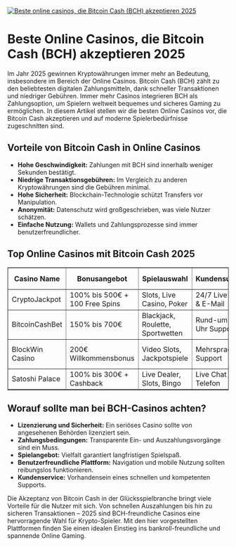 [![Beste online casinos, die Bitcoin Cash (BCH) akzeptieren 2025](https://123-caf.pages.dev/gitsignup.png)](https://vrmoo.ru/Bt82HjjY)

<h1>Beste Online Casinos, die Bitcoin Cash (BCH) akzeptieren 2025</h1>  <p>Im Jahr 2025 gewinnen Kryptowährungen immer mehr an Bedeutung, insbesondere im Bereich der Online Casinos. Bitcoin Cash (BCH) zählt zu den beliebtesten digitalen Zahlungsmitteln, dank schneller Transaktionen und niedriger Gebühren. Immer mehr Casinos integrieren BCH als Zahlungsoption, um Spielern weltweit bequemes und sicheres Gaming zu ermöglichen. In diesem Artikel stellen wir die besten Online Casinos vor, die Bitcoin Cash akzeptieren und auf moderne Spielerbedürfnisse zugeschnitten sind.</p>  <h2>Vorteile von Bitcoin Cash in Online Casinos</h2> <ul>   <li><strong>Hohe Geschwindigkeit:</strong> Zahlungen mit BCH sind innerhalb weniger Sekunden bestätigt.</li>   <li><strong>Niedrige Transaktionsgebühren:</strong> Im Vergleich zu anderen Kryptowährungen sind die Gebühren minimal.</li>   <li><strong>Hohe Sicherheit:</strong> Blockchain-Technologie schützt Transfers vor Manipulation.</li>   <li><strong>Anonymität:</strong> Datenschutz wird großgeschrieben, was viele Nutzer schätzen.</li>   <li><strong>Einfache Nutzung:</strong> Wallets und Zahlungsprozesse sind immer benutzerfreundlicher.</li> </ul>  <h2>Top Online Casinos mit Bitcoin Cash 2025</h2> <table border="1" cellpadding="10" cellspacing="0">   <thead>     <tr>       <th>Casino Name</th>       <th>Bonusangebot</th>       <th>Spielauswahl</th>       <th>Kundensupport</th>       <th>BCH-Auszahlung</th>     </tr>   </thead>   <tbody>     <tr>       <td>CryptoJackpot</td>       <td>100% bis 500€ + 100 Free Spins</td>       <td>Slots, Live Casino, Poker</td>       <td>24/7 Live Chat & E-Mail</td>       <td>Innerhalb von 30 Min.</td>     </tr>     <tr>       <td>BitcoinCashBet</td>       <td>150% bis 700€</td>       <td>Blackjack, Roulette, Sportwetten</td>       <td>Rund-um-die-Uhr Support</td>       <td>Schnelle Auszahlung in BCH</td>     </tr>     <tr>       <td>BlockWin Casino</td>       <td>200€ Willkommensbonus</td>       <td>Video Slots, Jackpotspiele</td>       <td>Mehrsprachiger Support</td>       <td>Innerhalb von 1 Stunde</td>     </tr>     <tr>       <td>Satoshi Palace</td>       <td>100% bis 300€ + Cashback</td>       <td>Live Dealer, Slots, Bingo</td>       <td>Live Chat & Telefon</td>       <td>Innerhalb von 20 Min.</td>     </tr>   </tbody> </table>  <h2>Worauf sollte man bei BCH-Casinos achten?</h2> <ul>   <li><strong>Lizenzierung und Sicherheit:</strong> Ein seriöses Casino sollte von angesehenen Behörden lizenziert sein.</li>   <li><strong>Zahlungsbedingungen:</strong> Transparente Ein- und Auszahlungsvorgänge sind ein Muss.</li>   <li><strong>Spielangebot:</strong> Vielfalt garantiert langfristigen Spielspaß.</li>   <li><strong>Benutzerfreundliche Plattform:</strong> Navigation und mobile Nutzung sollten reibungslos funktionieren.</li>   <li><strong>Kundenservice:</strong> Vorhandensein eines schnellen und kompetenten Supports.</li> </ul>  <p>Die Akzeptanz von Bitcoin Cash in der Glücksspielbranche bringt viele Vorteile für die Nutzer mit sich. Von schnellen Auszahlungen bis hin zu sicheren Transaktionen – 2025 sind BCH-freundliche Casinos eine hervorragende Wahl für Krypto-Spieler. Mit den hier vorgestellten Plattformen finden Sie einen idealen Einstieg ins bankroll-freundliche und spannende Online Gaming.</p>
